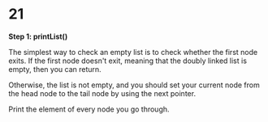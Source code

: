 # 21

**Step 1: printList\(\)**

The simplest way to check an empty list is to check whether the first node exits. If the first node doesn't exit, meaning that the doubly linked list is empty, then you can return.

Otherwise, the list is not empty, and you should set your current node from the head node to the tail node by using the next pointer.

Print the element of every node you go through.

